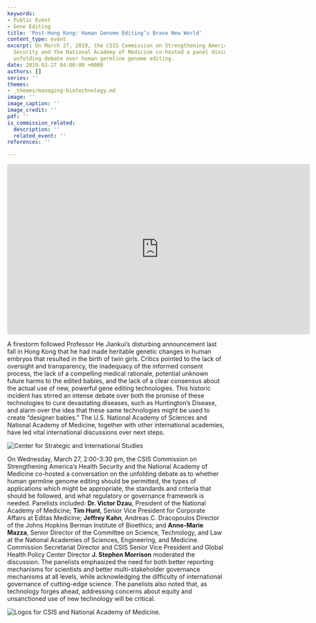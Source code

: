 ```yaml
---
keywords:
- Public Event
- Gene Editing
title: 'Post-Hong Kong: Human Genome Editing’s Brave New World'
content_type: event
excerpt: On March 27, 2019, the CSIS Commission on Strengthening America’s Health
  Security and the National Academy of Medicine co-hosted a panel discussion on the
  unfolding debate over human germline genome editing.
date: 2019-03-27 04:00:00 +0000
authors: []
series: ''
themes:
- _themes/managing-biotechnology.md
image: ''
image_caption: ''
image_credit: ''
pdf: ''
is_commission_related:
  description: ''
  related_event: ''
references: ''

---
```

<div class="video-wrapper post-feature-video"><iframe width="700" height="394" src="https://www.youtube.com/embed/zAXcPkjN2RE" frameborder="0" allow="autoplay; encrypted-media" allowfullscreen></iframe></div>

A firestorm followed Professor He Jiankui’s disturbing announcement last fall in Hong Kong that he had made heritable genetic changes in human embryos that resulted in the birth of twin girls. Critics pointed to the lack of oversight and transparency, the inadequacy of the informed consent process, the lack of a compelling medical rationale, potential unknown future harms to the edited babies, and the lack of a clear consensus about the actual use of new, powerful gene editing technologies. This historic incident has stirred an intense debate over both the promise of these technologies to cure devastating diseases, such as Huntington’s Disease, and alarm over the idea that these same technologies might be used to create “designer babies.” The U.S. National Academy of Sciences and National Academy of Medicine, together with other international academies, have led vital international discussions over next steps.

![Center for Strategic and International Studies](https://res.cloudinary.com/csisideaslab/image/upload/v1554739869/health-commission/Post-Hong%20Kong%20gene%20editing%20event%20photo.jpg "Event Photo")

On Wednesday, March 27, 2:00-3:30 pm, the CSIS Commission on Strengthening America’s Health Security and the National Academy of Medicine co-hosted a conversation on the unfolding debate as to whether human germline genome editing should be permitted, the types of applications which might be appropriate, the standards and criteria that should be followed, and what regulatory or governance framework is needed. Panelists included: **Dr. Victor Dzau**, President of the National Academy of Medicine; **Tim Hunt**, Senior Vice President for Corporate Affairs at Editas Medicine; **Jeffrey Kahn**, Andreas C. Dracopoulos Director of the Johns Hopkins Berman Institute of Bioethics; and **Anne-Marie Mazza**, Senior Director of the Committee on Science, Technology, and Law at the National Academies of Sciences, Engineering, and Medicine. Commission Secretariat Director and CSIS Senior Vice President and Global Health Policy Center Director **J. Stephen Morrison** moderated the discussion. The panelists emphasized the need for both better reporting mechanisms for scientists and better multi-stakeholder governance mechanisms at all levels, while acknowledging the difficulty of international governance of cutting-edge science. The panelists also noted that, as technology forges ahead, addressing concerns about equity and unsanctioned use of new technology will be critical.

<picture>
<!--\[if IE 9\]><video style="display: none;><!\[endif\]-->
<source data-srcset="https://res.cloudinary.com/csisideaslab/image/upload/f_auto,q_auto,w_600/v1554831684/health-commission/csis_national_academy_logo_mobile.jpg" media="(max-width: 900px)" srcset="https://res.cloudinary.com/csisideaslab/image/upload/f_auto,q_auto,w_600/v1554831684/health-commission/csis_national_academy_logo_mobile.jpg">
<source data-srcset="https://res.cloudinary.com/csisideaslab/image/upload/f_auto,q_auto,w_600/v1554831684/health-commission/csis_national_academy_logo.jpg" srcset="https://res.cloudinary.com/csisideaslab/image/upload/f_auto,q_auto,w_600/v1554831684/health-commission/csis_national_academy_logo.jpg">
<!--\[if IE 9\]></video><!\[endif\]-->
<img data-src="https://res.cloudinary.com/csisideaslab/image/upload/f_auto,q_auto,w_600/v1554831684/health-commission/csis_national_academy_logo.jpg"  alt="Logos for CSIS and National Academy of Medicine."  src="https://res.cloudinary.com/csisideaslab/image/upload/f_auto,q_auto,w_600/v1554831684/health-commission/csis_national_academy_logo.jpg">
</picture>